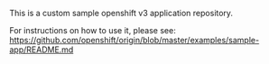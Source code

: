 This is a custom sample openshift v3 application repository.  

For instructions on how to use it, please see: https://github.com/openshift/origin/blob/master/examples/sample-app/README.md
